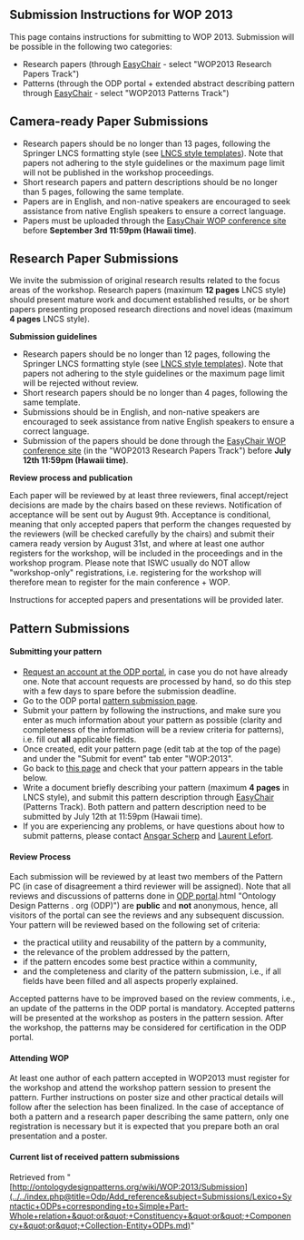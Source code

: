 ##   Submission Instructions for WOP 2013


This page contains instructions for submitting to WOP 2013. Submission will be possible in the following two categories:



* Research papers (through [EasyChair](https://www.easychair.org/conferences/?conf=wop2013 "https://www.easychair.org/conferences/?conf=wop2013") - select "WOP2013 Research Papers Track")
* Patterns (through the ODP portal + extended abstract describing pattern through [EasyChair](https://www.easychair.org/conferences/?conf=wop2013 "https://www.easychair.org/conferences/?conf=wop2013") - select "WOP2013 Patterns Track")


##   Camera-ready Paper Submissions


* Research papers should be no longer than 13 pages, following the Springer LNCS formatting style (see [LNCS style templates](http://www.springer.com/computer/lncs?SGWID=0-164-6-793341-0 "http://www.springer.com/computer/lncs?SGWID=0-164-6-793341-0")). Note that papers not adhering to the style guidelines or the maximum page limit will not be published in the workshop proceedings.
* Short research papers and pattern descriptions should be no longer than 5 pages, following the same template.
* Papers are in English, and non-native speakers are encouraged to seek assistance from native English speakers to ensure a correct language.
* Papers must be uploaded through the [EasyChair WOP conference site](https://www.easychair.org/conferences/?conf=wop2013 "https://www.easychair.org/conferences/?conf=wop2013") before __September 3rd 11:59pm (Hawaii time)__.


##   Research Paper Submissions


We invite the submission of original research results related to the focus areas of the workshop. Research papers (maximum __12 pages__ LNCS style) should present mature work and document established results, or be short papers presenting proposed research directions and novel ideas (maximum __4 pages__ LNCS style).


__Submission guidelines__



* Research papers should be no longer than 12 pages, following the Springer LNCS formatting style (see [LNCS style templates](http://www.springer.com/computer/lncs?SGWID=0-164-6-793341-0 "http://www.springer.com/computer/lncs?SGWID=0-164-6-793341-0")). Note that papers not adhering to the style guidelines or the maximum page limit will be rejected without review.
* Short research papers should be no longer than 4 pages, following the same template.
* Submissions should be in English, and non-native speakers are encouraged to seek assistance from native English speakers to ensure a correct language.
* Submission of the papers should be done through the [EasyChair WOP conference site](https://www.easychair.org/conferences/?conf=wop2013 "https://www.easychair.org/conferences/?conf=wop2013") (in the "WOP2013 Research Papers Track") before __July 12th 11:59pm (Hawaii time)__.


__Review process and publication__


Each paper will be reviewed by at least three reviewers, final accept/reject decisions are made by the chairs based on these reviews. Notification of acceptance will be sent out by August 9th. Acceptance is conditional, meaning that only accepted papers that perform the changes requested by the reviewers (will be checked carefully by the chairs) and submit their camera ready version by August 31st, and where at least one author registers for the workshop, will be included in the proceedings and in the workshop program. Please note that ISWC usually do NOT allow "workshop-only" registrations, i.e. registering for the workshop will therefore mean to register for the main conference + WOP.


Instructions for accepted papers and presentations will be provided later.



##   Pattern Submissions


####   Submitting your pattern


* [Request an account at the ODP portal](http://ontologydesignpatterns.org/wiki/Special:RequestAccount "Special:RequestAccount"), in case you do not have already one. Note that account requests are processed by hand, so do this step with a few days to spare before the submission deadline.
* Go to the ODP portal  [pattern submission page](../../Submissions/SubmitAPattern.md "Submissions:SubmitAPattern").
* Submit your pattern by following the instructions, and make sure you enter as much information about your pattern as possible (clarity and completeness of the information will be a review criteria for patterns), i.e. fill out __all__ applicable fields.
* Once created, edit your pattern page (edit tab at the top of the page) and under the "Submit for event" tab enter "WOP:2013".
* Go back to  [this page](../../index.php@title=Odp/Add_reference&subject=Submissions/Lexico+Syntactic+ODPs+corresponding+to+Simple+Part-Whole+relation+&quot;or&quot;+Constituency+&quot;or&quot;+Componency+&quot;or&quot;+Collection-Entity+ODPs.md#Pattern_Submissions "WOP:2013/Submission") and check that your pattern appears in the table below.
* Write a document briefly describing your pattern (maximum __4 pages__ in LNCS style), and submit this pattern description through [EasyChair](https://www.easychair.org/conferences/?conf=wop2013 "https://www.easychair.org/conferences/?conf=wop2013") (Patterns Track). Both pattern and pattern description need to be submitted by July 12th at 11:59pm (Hawaii time).
* If you are experiencing any problems, or have questions about how to submit patterns, please contact [Ansgar Scherp](http://ansgarscherp.net/ "http://ansgarscherp.net/") and [Laurent Lefort](http://www.ict.csiro.au/staff/laurent.lefort/ "http://www.ict.csiro.au/staff/laurent.lefort/").


####   Review Process


Each submission will be reviewed by at least two members of the Pattern PC (in case of disagreement a third reviewer will be assigned). Note that all reviews and discussions of patterns done in  [ODP portal](../../Ontology_Design_Patterns_._org_(ODP).md).html "Ontology Design Patterns . org (ODP)") are __public__ and __not__ anonymous, hence, all visitors of the portal can see the reviews and any subsequent discussion. Your pattern will be reviewed based on the following set of criteria:



* the practical utility and reusability of the pattern by a community,
* the relevance of the problem addressed by the pattern,
* if the pattern encodes some best practice within a community,
* and the completeness and clarity of the pattern submission, i.e., if all fields have been filled and all aspects properly explained.


Accepted patterns have to be improved based on the review comments, i.e., an update of the patterns in the ODP portal is mandatory. Accepted patterns will be presented at the workshop as posters in the pattern session. After the workshop, the patterns may be considered for certification in the ODP portal.



####   Attending WOP


At least one author of each pattern accepted in WOP2013 must register for the workshop and attend the workshop pattern session to present the pattern. 
Further instructions on poster size and other practical details will follow after the selection has been finalized. 
In the case of acceptance of both a pattern and a research paper describing the same pattern, only one registration is necessary but it is expected that you prepare both an oral presentation and a poster.



####   Current list of received pattern submissions




Retrieved from "[http://ontologydesignpatterns.org/wiki/WOP:2013/Submission](../../index.php@title=Odp/Add_reference&subject=Submissions/Lexico+Syntactic+ODPs+corresponding+to+Simple+Part-Whole+relation+&quot;or&quot;+Constituency+&quot;or&quot;+Componency+&quot;or&quot;+Collection-Entity+ODPs.md)"